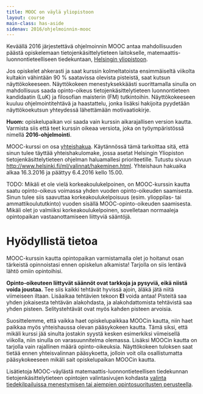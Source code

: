 ```yaml
---
title: MOOC on väylä yliopistoon
layout: course
main-class: has-aside
sidenav: 2016/ohjelmoinnin-mooc
---
```


Keväällä 2016 järjestettävä ohjelmoinnin MOOC antaa mahdollisuuden päästä opiskelemaan tietojenkäsittelytieteen laitokselle, matemaattis-luonnontieteelliseen tiedekuntaan, [Helsingin yliopistoon](http://www.helsinki.fi).

Jos opiskelet ahkerasti ja saat kurssin kolmeltatoista ensimmäiseltä viikolta kultakin vähintään 90 % saatavissa olevista pisteistä, saat kutsun näyttökokeeseen. Näyttökokeen menestyksekkäästi suorittamalla sinulla on mahdollisuus saada opinto-oikeus tietojenkäsittelytieteen luonnontieteen kandidaatin (LuK) ja filosofian maisterin (FM) tutkintoihin. Näyttökokeeseen kuuluu ohjelmointitehtävä ja haastattelu, jonka lisäksi hakijoita pyydetään näyttökoekutsun yhteydessä lähettämään motivaatiokirje.

**Huom:** opiskelupaikan voi saada vain kurssin aikarajallisen version kautta. Varmista siis että teet kurssin oikeaa versiota, joka on työympäristössä nimellä **2016-ohjelmointi**.

MOOC-kurssi on osa <a href="http://www.helsinki.fi/ml/valinnat/hakeminen.html" target="_blank" onclick="ga('send', 'event', 'link', 'click', 'outbound-ml-hakeminen')">yhteishakua</a>. Käytännössä tämä tarkoittaa sitä, että sinun tulee täyttää yhteishakulomake, jossa asetat Helsingin Yliopiston tietojenkäsittelytieteen ohjelman haluamallesi prioriteetille. Tutustu sivuun <a href="http://www.helsinki.fi/ml/valinnat/hakeminen.html" target="_blank" onclick="ga('send', 'event', 'link', 'click', 'outbound-ml-hakeminen')">http://www.helsinki.fi/ml/valinnat/hakeminen.html</a>. Yhteishaun hakuaika alkaa 16.3.2016 ja päättyy 6.4.2016 kello 15.00.

TODO: Mikäli et ole vielä korkeakoulukelpoinen, on MOOC-kurssin kautta saatu opinto-oikeus voimassa yhden vuoden opinto-oikeuden saamisesta. Sinun tulee siis saavuttaa korkeakoulukelpoisuus (esim. ylioppilas- tai ammattikoulututkinto) vuoden sisällä MOOC-opinto-oikeuden saamisesta. Mikäli olet jo valmiiksi korkeakoulukelpoinen, sovelletaan normaaleja opintopaikan vastaanottamiseen liittyviä sääntöjä.

# Hyödyllistä tietoa

MOOC-kurssin kautta opintopaikan varmistamalla olet jo hoitanut osan tärkeistä opinnoistasi ennen opiskelun alkamista! Tarjolla on siis lentävä lähtö omiin opintoihisi.

**Opinto-oikeuteen liittyvät säännöt ovat tarkkoja ja pysyviä, eikä niistä voida joustaa.** Tee siis kaikki tehtävät hyvissä ajoin, äläkä jätä niitä viimeiseen iltaan. Lisäaikaa tehtävien tekoon **EI** voida antaa! Pisteitä saa yhden jokaisesta tehtävän alakohdasta, ja alakohdattomista tehtävistä saa yhden pisteen. Selitystehtävät ovat myös kahden pisteen arvoisia.

Suosittelemme, että vaikka haet opiskelupaikkaa MOOCin kautta, niin haet paikkaa myös yhteishaussa olevan pääsykokeen kautta. Tämä siksi, että mikäli kurssi jää sinulta jostakin syystä kesken esimerkiksi viimeisellä viikolla, niin sinulla on varasuunnitelma olemassa. Lisäksi MOOCin kautta on tarjolla vain rajallinen määrä opinto-oikeuksia. Näyttökokeen tuloksen saat tietää ennen yhteisvalinnan pääsykoetta, jolloin voit olla osallistumatta pääsykokeeseen mikäli sait opiskelupaikan MOOCin kautta.

Lisätietoja MOOC-väylästä matemaattis-luonnontieteellisen tiedekunnan tietojenkäsittelytieteen opintojen valintasivujen kohdasta <a href="http://www.helsinki.fi/ml/valinnat/tkt.html" target="_blank" onclick="ga('send', 'event', 'link', 'click', 'outbound-ml-valinnat')">valinta tiedekilpailuissa menestymisen tai aiempien opintosuoritusten perusteella</a>. 

